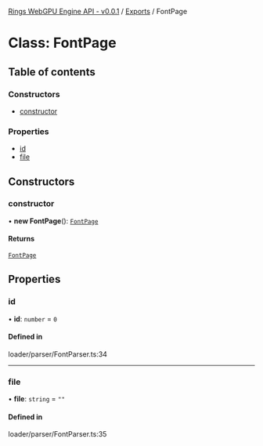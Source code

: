 [Rings WebGPU Engine API - v0.0.1](../README.md) / [Exports](../modules.md) / FontPage

# Class: FontPage

## Table of contents

### Constructors

- [constructor](FontPage.md#constructor)

### Properties

- [id](FontPage.md#id)
- [file](FontPage.md#file)

## Constructors

### constructor

• **new FontPage**(): [`FontPage`](FontPage.md)

#### Returns

[`FontPage`](FontPage.md)

## Properties

### id

• **id**: `number` = `0`

#### Defined in

loader/parser/FontParser.ts:34

___

### file

• **file**: `string` = `""`

#### Defined in

loader/parser/FontParser.ts:35
